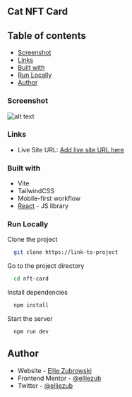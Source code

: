## Cat NFT Card

## Table of contents

- [Screenshot](#screenshot)
- [Links](#links)
- [Built with](#built-with)
- [Run Locally](#run-locally)
- [Author](#author)

### Screenshot

![alt text](https://i.ibb.co/WHLfRFw/Untitled-1150-1080-px.png)

### Links

- Live Site URL: [Add live site URL here](https://cat-nft.netlify.app/)

### Built with

- Vite
- TailwindCSS
- Mobile-first workflow
- [React](https://reactjs.org/) - JS library

### Run Locally

Clone the project

```bash
  git clone https://link-to-project
```

Go to the project directory

```bash
  cd nft-card
```

Install dependencies

```bash
  npm install
```

Start the server

```bash
  npm run dev
```

## Author

- Website - [Ellie Zubrowski](https://elliezub.com/)
- Frontend Mentor - [@elliezub](https://www.frontendmentor.io/profile/elliezub)
- Twitter - [@elliezub](https://www.twitter.com/elliezub)
